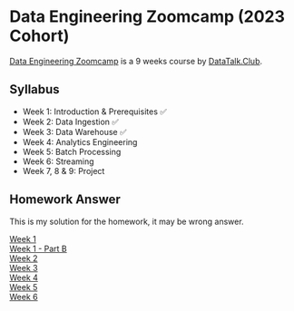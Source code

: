 # Data Engineering Zoomcamp (2023 Cohort)

[Data Engineering Zoomcamp](https://github.com/DataTalksClub/data-engineering-zoomcamp) is a 9 weeks course by [DataTalk.Club](http://datatalks.club/).

## Syllabus

- Week 1: Introduction & Prerequisites ✅
- Week 2: Data Ingestion ✅
- Week 3: Data Warehouse ✅
- Week 4: Analytics Engineering
- Week 5: Batch Processing
- Week 6: Streaming
- Week 7, 8 & 9: Project

## Homework Answer

This is my solution for the homework, it may be wrong answer.

[Week 1](./1_basics/homework)  
[Week 1 - Part B](./1_basics/homework/partB)  
[Week 2](./2_workflow_orchestration/homework)  
[Week 3](./3_data_warehouse/homework)  
[Week 4](TODO)  
[Week 5](TODO)  
[Week 6](TODO)
